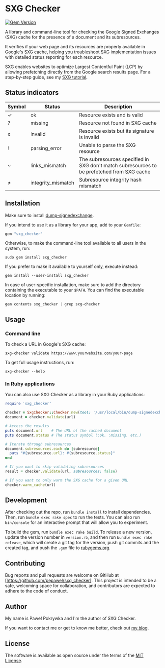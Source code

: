 # SXG Checker

[![Gem Version](https://badge.fury.io/rb/sxg_checker.svg)](https://badge.fury.io/rb/sxg_checker)

A library and command-line tool for checking the Google Signed Exchanges (SXG) cache for the presence of a document and its subresources.

It verifies if your web page and its resources are properly available in Google's SXG cache,
helping you troubleshoot SXG implementation issues with detailed status reporting for each resource.

SXG enables websites to optimize Largest Contentful Paint (LCP) by allowing prefetching directly from the Google search results page.
For a step-by-step guide, see my [SXG tutorial](https://www.pawelpokrywka.com/p/how-i-took-lcp-down-under-350ms).

## Status indicators

| Symbol | Status | Description |
|--------|---------|-------------|
| ✓ | ok | Resource exists and is valid |
| ? | missing | Resource not found in SXG cache |
| x | invalid | Resource exists but its signature is invalid |
| ! | parsing_error | Unable to parse the SXG resource |
| ~ | links_mismatch | The subresources specified in SXG don't match subresources to be prefetched from SXG cache |
| ≠ | integrity_mismatch | Subresource integrity hash mismatch |

## Installation

Make sure to install [dump-signedexchange](https://github.com/WICG/webpackage/blob/main/go/signedexchange/README.md).

If you intend to use it as a library for your app, add to your `Gemfile`:
```ruby
gem "sxg_checker"
```

Otherwise, to make the command-line tool available to all users in the system, run:
```shell
sudo gem install sxg_checker
```

If you prefer to make it available to yourself only, execute instead:
```shell
gem install --user-install sxg_checker
```

In case of user-specific installation, make sure to add the directory containing the executable to your `$PATH`.
You can find the executable location by running:

```shell
gem contents sxg_checker | grep sxg-checker
```

## Usage

### Command line

To check a URL in Google's SXG cache:

```shell
sxg-checker validate https://www.yourwebsite.com/your-page
```

To get full usage instructions, run:

```shell
sxg-checker --help
```

### In Ruby applications

You can also use SXG Checker as a library in your Ruby applications:

```ruby
require 'sxg_checker'

checker = SxgChecker::Checker.new(tool: '/usr/local/bin/dump-signedexchange') # The `tool` parameter is optional
document = checker.validate(url)

# Access the results
puts document.url    # The URL of the cached document
puts document.status # The status symbol (:ok, :missing, etc.)

# Iterate through subresources
document.subresources.each do |subresource|
  puts "#{subresource.url}: #{subresource.status}"
end

# If you want to skip validating subresources
result = checker.validate(url, subresources: false)

# If you want to only warm the SXG cache for a given URL
checker.warm_cache(url)

```

## Development

After checking out the repo, run `bundle install` to install dependencies. Then, run `bundle exec rake spec` to run the tests.
You can also run `bin/console` for an interactive prompt that will allow you to experiment.

To build the gem, run `bundle exec rake build`. To release a new version, update the version number in `version.rb`,
and then run `bundle exec rake release`, which will create a git tag for the version, push git commits and the created tag,
and push the `.gem` file to [rubygems.org](https://rubygems.org).

## Contributing

Bug reports and pull requests are welcome on GitHub at [https://github.com/pepawel/sxg_checker].
This project is intended to be a safe, welcoming space for collaboration, and contributors are expected to adhere
to the code of conduct.

## Author

My name is Paweł Pokrywka and I'm the author of SXG Checker.

If you want to contact me or get to know me better, check out
[my blog](https://www.pawelpokrywka.com).

## License

The software is available as open source under the terms of the [MIT License](https://opensource.org/licenses/MIT).
